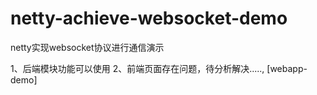 # netty-achieve-websocket-demo
netty实现websocket协议进行通信演示

1、后端模块功能可以使用
2、前端页面存在问题，待分析解决....., [webapp-demo]